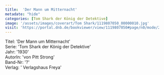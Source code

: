```yaml
---
title:  'Der Mann um Mitternacht'
metadate: "hide"
categories: [Tom Shark der König der Detektive]
image: '/assets/images/coverart/Tom Shark/1119807050_00000010.jpg'
visit: 'https://portal.dnb.de/bookviewer/view/1119807050#page/n0/mode/2up'
---
```

Titel: 'Der Mann um Mitternacht' <br>
Serie: 'Tom Shark der König der Detektive' <br>
Jahr: '1930' <br>
AutorIn: 'von Pitt Strong' <br>
Band-Nr: '?' <br>
Verlag: ' Verlagshaus Freya'
